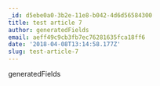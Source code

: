 ```yaml
---
_id: d5ebe0a0-3b2e-11e8-b042-4d6d56584300
title: test article 7
author: generatedFields
email: aeff49c9cb3fb7ec76281635fca18ff6
date: '2018-04-08T13:14:58.177Z'
slug: test-article-7
---
```

generatedFields
